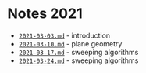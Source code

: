 # Notes 2021

* [`2021-03-03.md`](2021-03-03.md) - introduction
* [`2021-03-10.md`](2021-03-10.md) - plane geometry
* [`2021-03-17.md`](2021-03-17.md) - sweeping algorithms
* [`2021-03-24.md`](2021-03-24.md) - sweeping algorithms
